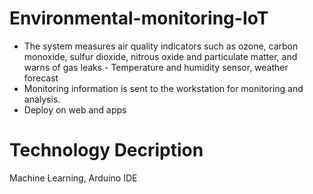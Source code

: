# Environmental-monitoring-IoT
- The system measures air quality indicators such as ozone, carbon monoxide, sulfur dioxide, nitrous oxide and particulate matter, and warns of gas leaks 
﻿﻿﻿- Temperature and humidity sensor, weather forecast
- Monitoring information is sent to the workstation for monitoring and analysis.
- Deploy on web and apps
# Technology Decription </br>
Machine Learning, Arduino IDE
